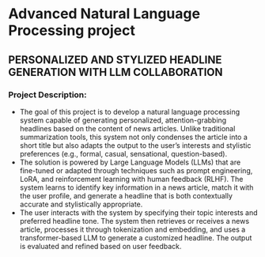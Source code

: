 # Advanced Natural Language Processing project

##  PERSONALIZED AND STYLIZED HEADLINE GENERATION WITH LLM COLLABORATION
### Project Description:
 * The goal of this project is to develop a natural language processing system capable of
generating personalized, attention-grabbing headlines based on the content of news articles.
Unlike traditional summarization tools, this system not only condenses the article into a short
title but also adapts the output to the user’s interests and stylistic preferences (e.g., formal,
casual, sensational, question-based).
 * The solution is powered by Large Language Models (LLMs) that are fine-tuned or adapted
through techniques such as prompt engineering, LoRA, and reinforcement learning with
human feedback (RLHF). The system learns to identify key information in a news article,
match it with the user profile, and generate a headline that is both contextually accurate and
stylistically appropriate.
 * The user interacts with the system by specifying their topic interests and preferred headline
tone. The system then retrieves or receives a news article, processes it through tokenization
and embedding, and uses a transformer-based LLM to generate a customized headline. The
output is evaluated and refined based on user feedback.
